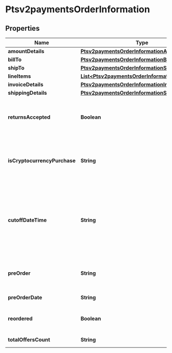 
# Ptsv2paymentsOrderInformation

## Properties
Name | Type | Description | Notes
------------ | ------------- | ------------- | -------------
**amountDetails** | [**Ptsv2paymentsOrderInformationAmountDetails**](Ptsv2paymentsOrderInformationAmountDetails.md) |  |  [optional]
**billTo** | [**Ptsv2paymentsOrderInformationBillTo**](Ptsv2paymentsOrderInformationBillTo.md) |  |  [optional]
**shipTo** | [**Ptsv2paymentsOrderInformationShipTo**](Ptsv2paymentsOrderInformationShipTo.md) |  |  [optional]
**lineItems** | [**List&lt;Ptsv2paymentsOrderInformationLineItems&gt;**](Ptsv2paymentsOrderInformationLineItems.md) |  |  [optional]
**invoiceDetails** | [**Ptsv2paymentsOrderInformationInvoiceDetails**](Ptsv2paymentsOrderInformationInvoiceDetails.md) |  |  [optional]
**shippingDetails** | [**Ptsv2paymentsOrderInformationShippingDetails**](Ptsv2paymentsOrderInformationShippingDetails.md) |  |  [optional]
**returnsAccepted** | **Boolean** | This is only needed when you are requesting both payment and DM service at same time.  Boolean that indicates whether returns are accepted for this order. This field can contain one of the following values: - true: Returns are accepted for this order. - false: Returns are not accepted for this order.  |  [optional]
**isCryptocurrencyPurchase** | **String** | #### Visa Platform Connect : This API will contain the Flag that specifies whether the payment is for the purchase of cryptocurrency. Additional values to add : This API will contain the Flag that specifies whether the payment is for the purchase of cryptocurrency. valid values are - Y/y, true - N/n, false  |  [optional]
**cutoffDateTime** | **String** | Starting date and time for an event or a journey that is independent of which transportation mechanism, in UTC. The cutoffDateTime will supersede travelInformation.transit.airline.legs[].departureDate and travelInformation.transit.airline.legs[].departureTime if these fields are supplied in the request. Format: YYYY-MM-DDThh:mm:ssZ. Example 2016-08-11T22:47:57Z equals August 11, 2016, at 22:47:57 (10:47:57 p.m.). The T separates the date and the time. The Z indicates UTC.  |  [optional]
**preOrder** | **String** | Indicates whether cardholder is placing an order with a future availability or release date. This field can contain one of these values: - MERCHANDISE_AVAILABLE: Merchandise available - FUTURE_AVAILABILITY: Future availability  |  [optional]
**preOrderDate** | **String** | Expected date that a pre-ordered purchase will be available. Format: YYYYMMDD  |  [optional]
**reordered** | **Boolean** | Indicates whether the cardholder is reordering previously purchased merchandise. This field can contain one of these values: - false: First time ordered - true: Reordered  |  [optional]
**totalOffersCount** | **String** | Total number of articles/items in the order as a numeric decimal count. Possible values: 00 - 99  |  [optional]



